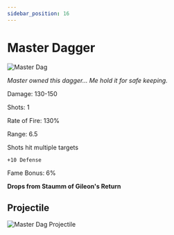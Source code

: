 ```yaml
---
sidebar_position: 16
---
```


# Master Dagger

![Master Dag](https://vwiki.valorserver.com/api/item/picture/master%20dagger)

<i>Master owned this dagger... Me hold it for safe keeping.</i>

Damage: 130-150

Shots: 1

Rate of Fire: 130%

Range: 6.5

Shots hit multiple targets

    +10 Defense
    
Fame Bonus: 6%

**Drops from Staumm of Gileon's Return**

## Projectile

![Master Dag Projectile](https://cdn.discordapp.com/attachments/953134990428868629/981725621510094848/masterdagger.gif)

